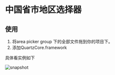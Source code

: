 
中国省市地区选择器
==
## 使用
1. 将area picker group 下的全部文件拖到你的项目下。
2. 添加QuartzCore.framework

具体看实例如下

![snapshot](http://ww4.sinaimg.cn/bmiddle/76770db5gw1dwr6gax695j.jpg)
